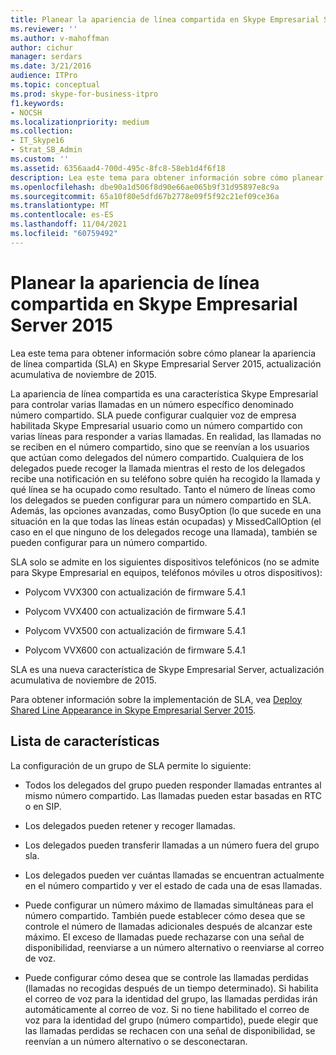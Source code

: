 ```yaml
---
title: Planear la apariencia de línea compartida en Skype Empresarial Server 2015
ms.reviewer: ''
ms.author: v-mahoffman
author: cichur
manager: serdars
ms.date: 3/21/2016
audience: ITPro
ms.topic: conceptual
ms.prod: skype-for-business-itpro
f1.keywords:
- NOCSH
ms.localizationpriority: medium
ms.collection:
- IT_Skype16
- Strat_SB_Admin
ms.custom: ''
ms.assetid: 6356aad4-700d-495c-8fc8-58eb1d4f6f18
description: Lea este tema para obtener información sobre cómo planear la apariencia de línea compartida (SLA) en Skype Empresarial Server 2015, actualización acumulativa de noviembre de 2015.
ms.openlocfilehash: dbe90a1d506f8d90e66ae065b9f31d95897e8c9a
ms.sourcegitcommit: 65a10f80e5dfd67b2778e09f5f92c21ef09ce36a
ms.translationtype: MT
ms.contentlocale: es-ES
ms.lasthandoff: 11/04/2021
ms.locfileid: "60759492"
---
```

# <a name="plan-for-shared-line-appearance-in-skype-for-business-server-2015"></a>Planear la apariencia de línea compartida en Skype Empresarial Server 2015
 
Lea este tema para obtener información sobre cómo planear la apariencia de línea compartida (SLA) en Skype Empresarial Server 2015, actualización acumulativa de noviembre de 2015. 
  
La apariencia de línea compartida es una característica Skype Empresarial para controlar varias llamadas en un número específico denominado número compartido. SLA puede configurar cualquier voz de empresa habilitada Skype Empresarial usuario como un número compartido con varias líneas para responder a varias llamadas. En realidad, las llamadas no se reciben en el número compartido, sino que se reenvían a los usuarios que actúan como delegados del número compartido. Cualquiera de los delegados puede recoger la llamada mientras el resto de los delegados recibe una notificación en su teléfono sobre quién ha recogido la llamada y qué línea se ha ocupado como resultado. Tanto el número de líneas como los delegados se pueden configurar para un número compartido en SLA. Además, las opciones avanzadas, como BusyOption (lo que sucede en una situación en la que todas las líneas están ocupadas) y MissedCallOption (el caso en el que ninguno de los delegados recoge una llamada), también se pueden configurar para un número compartido.
  
SLA solo se admite en los siguientes dispositivos telefónicos (no se admite para Skype Empresarial en equipos, teléfonos móviles u otros dispositivos): 
  
- Polycom VVX300 con actualización de firmware 5.4.1
    
- Polycom VVX400 con actualización de firmware 5.4.1
    
- Polycom VVX500 con actualización de firmware 5.4.1
    
- Polycom VVX600 con actualización de firmware 5.4.1
    
SLA es una nueva característica de Skype Empresarial Server, actualización acumulativa de noviembre de 2015. 
  
Para obtener información sobre la implementación de SLA, vea [Deploy Shared Line Appearance in Skype Empresarial Server 2015](../../deploy/deploy-enterprise-voice/deploy-shared-line-appearance.md).
  
## <a name="feature-list"></a>Lista de características

La configuración de un grupo de SLA permite lo siguiente:
  
- Todos los delegados del grupo pueden responder llamadas entrantes al mismo número compartido. Las llamadas pueden estar basadas en RTC o en SIP.
    
- Los delegados pueden retener y recoger llamadas.
    
- Los delegados pueden transferir llamadas a un número fuera del grupo sla.
    
- Los delegados pueden ver cuántas llamadas se encuentran actualmente en el número compartido y ver el estado de cada una de esas llamadas.
    
- Puede configurar un número máximo de llamadas simultáneas para el número compartido. También puede establecer cómo desea que se controle el número de llamadas adicionales después de alcanzar este máximo. El exceso de llamadas puede rechazarse con una señal de disponibilidad, reenviarse a un número alternativo o reenviarse al correo de voz.
    
- Puede configurar cómo desea que se controle las llamadas perdidas (llamadas no recogidas después de un tiempo determinado). Si habilita el correo de voz para la identidad del grupo, las llamadas perdidas irán automáticamente al correo de voz. Si no tiene habilitado el correo de voz para la identidad del grupo (número compartido), puede elegir que las llamadas perdidas se rechacen con una señal de disponibilidad, se reenvían a un número alternativo o se desconectaran.
    


